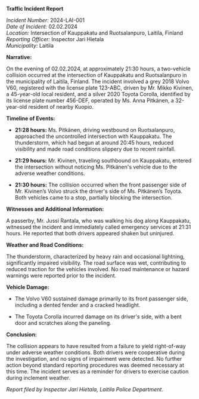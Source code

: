 **Traffic Incident Report**

*Incident Number:* 2024-LAI-001  
*Date of Incident:* 02.02.2024  
*Location:* Intersection of Kauppakatu and Ruotsalanpuro, Laitila, Finland  
*Reporting Officer:* Inspector Jari Hietala  
*Municipality:* Laitila  

**Narrative:**

On the evening of 02.02.2024, at approximately 21:30 hours, a two-vehicle collision occurred at the intersection of Kauppakatu and Ruotsalanpuro in the municipality of Laitila, Finland. The incident involved a grey 2018 Volvo V60, registered with the license plate 123-ABC, driven by Mr. Mikko Kivinen, a 45-year-old local resident, and a silver 2020 Toyota Corolla, identified by its license plate number 456-DEF, operated by Ms. Anna Pitkänen, a 32-year-old resident of nearby Kuopio.

**Timeline of Events:**

- **21:28 hours:** Ms. Pitkänen, driving westbound on Ruotsalanpuro, approached the uncontrolled intersection with Kauppakatu. The thunderstorm, which had begun at around 20:45 hours, reduced visibility and made road conditions slippery due to recent rainfall.

- **21:29 hours:** Mr. Kivinen, traveling southbound on Kauppakatu, entered the intersection without noticing Ms. Pitkänen's vehicle due to the adverse weather conditions.

- **21:30 hours:** The collision occurred when the front passenger side of Mr. Kivinen’s Volvo struck the driver's side of Ms. Pitkänen’s Toyota. Both vehicles came to a stop, partially blocking the intersection.

**Witnesses and Additional Information:**

A passerby, Mr. Jussi Rantala, who was walking his dog along Kauppakatu, witnessed the incident and immediately called emergency services at 21:31 hours. He reported that both drivers appeared shaken but uninjured.

**Weather and Road Conditions:**

The thunderstorm, characterized by heavy rain and occasional lightning, significantly impaired visibility. The road surface was wet, contributing to reduced traction for the vehicles involved. No road maintenance or hazard warnings were reported prior to the incident.

**Vehicle Damage:**

- The Volvo V60 sustained damage primarily to its front passenger side, including a dented fender and a cracked headlight.

- The Toyota Corolla incurred damage on its driver's side, with a bent door and scratches along the paneling.

**Conclusion:**

The collision appears to have resulted from a failure to yield right-of-way under adverse weather conditions. Both drivers were cooperative during the investigation, and no signs of impairment were detected. No further action beyond standard reporting procedures was deemed necessary at this time. The incident serves as a reminder for drivers to exercise caution during inclement weather.

*Report filed by Inspector Jari Hietala, Laitila Police Department.*